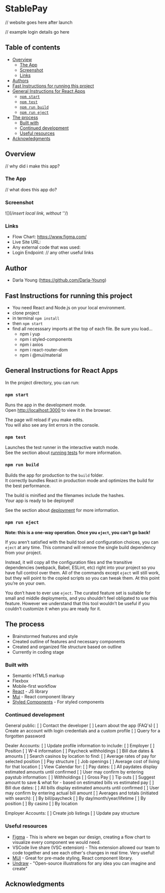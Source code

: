# StablePay

// website goes here after launch

// example login details go here

## Table of contents

- [Overview](#overview)
  - [The App](#the-app)
  - [Screenshot](#screenshot)
  - [Links](#links)
- [Authors](#authors)
- [Fast Instructions for running this project](#fast-instructions-for-running-this-project)
- [General Instructions for React Apps](#general-instructions-for-react-apps)
  - [`npm start`](#npm-start)
  - [`npm test`](#npm-test)
  - [`npm run build`](#npm-run-build)
  - [`npm run eject`](#npm-run-eject)
- [The process](#the-process)
  - [Built with](#built-with)
  - [Continued development](#continued-development)
  - [Useful resources](#useful-resources)
- [Acknowledgments](#acknowledgments)

## Overview

// why did i make this app?

### The App

// what does this app do?

### Screenshot

![](/*insert local link, without ''*/)

### Links

- Flow Chart: https://www.figma.com/
- Live Site URL: 
- Any external code that was used: 
- Login Endpoint: 
// any other useful links

## Author

- Darla Young (https://github.com/Darla-Young)

## Fast Instructions for running this project

- You need React and Node.js on your local environment.
- clone project
- in terminal `npm install`
- then `npm start`
- find all necesssary imports at the top of each file. Be sure you load...
  - npm i yup
  - npm i styled-components
  - npm i axios
  - npm i react-router-dom
  - npm i @mui/material

## General Instructions for React Apps

In the project directory, you can run:

### `npm start`

Runs the app in the development mode.\
Open [http://localhost:3000](http://localhost:3000) to view it in the browser.

The page will reload if you make edits.\
You will also see any lint errors in the console.

### `npm test`

Launches the test runner in the interactive watch mode.\
See the section about [running tests](https://facebook.github.io/create-react-app/docs/running-tests) for more information.

### `npm run build`

Builds the app for production to the `build` folder.\
It correctly bundles React in production mode and optimizes the build for the best performance.

The build is minified and the filenames include the hashes.\
Your app is ready to be deployed!

See the section about [deployment](https://facebook.github.io/create-react-app/docs/deployment) for more information.

### `npm run eject`

**Note: this is a one-way operation. Once you `eject`, you can’t go back!**

If you aren’t satisfied with the build tool and configuration choices, you can `eject` at any time. This command will remove the single build dependency from your project.

Instead, it will copy all the configuration files and the transitive dependencies (webpack, Babel, ESLint, etc) right into your project so you have full control over them. All of the commands except `eject` will still work, but they will point to the copied scripts so you can tweak them. At this point you’re on your own.

You don’t have to ever use `eject`. The curated feature set is suitable for small and middle deployments, and you shouldn’t feel obligated to use this feature. However we understand that this tool wouldn’t be useful if you couldn’t customize it when you are ready for it.

## The process

- Brainstormed features and style
- Created outline of features and necessary components
- Created and organized file structure based on outline
- Currently in coding stage

### Built with

- Semantic HTML5 markup
- Flexbox
- Mobile-first workflow
- [React](https://reactjs.org/) - JS library
- [Mui](https://mui.com/) - React component library
- [Styled Components](https://styled-components.com/) - For styled components

### Continued development

General public:
    [ ] Contact the developer
    [ ] Learn about the app (FAQ's)
    [ ] Create an account with login credentials and a custom profile
    [ ] Query for a forgotten password

Dealer Accounts:
    [ ] Update profile information to include:
        [ ] Employer
        [ ] Position
        [ ] W-4 information
        [ ] Paycheck withholdings
        [ ] Bill due dates & amounts
    [ ] Search casinos by location to find:
        [ ] Average rates of pay for selected position
        [ ] Pay structure
        [ ] Job openings
        [ ] Average cost of living for that location
    [ ] View Calendar for:
        [ ] Pay dates:
            [ ] All paydates display estimated amounts until confirmed
            [ ] User may confirm by entering paystub information:
                [ ] Withholdings
                [ ] Gross Pay
                [ ] Tip outs
            [ ] Suggest amount to save & what for - based on estimated bills vs estimated pay
        [ ] Bill due dates:
            [ ] All bills display estimated amounts until confirmed
            [ ] User may confirm by entering actual bill amount
        [ ] Averages and totals (initiated with search):
            [ ] By bill/paycheck
            [ ] By day/month/year/lifetime
            [ ] By position
            [ ] By casino
            [ ] By location

Employer Accounts:
    [ ] Create job listings
    [ ] Update pay structure


### Useful resources

- [Figma](https://www.figma.com) - This is where we began our design, creating a flow chart to visualize every component we would need.
- VSCode live share (VSC extension) - This extension allowed our team to code together and see each other's changes in real time. Very useful!
- [MUI](https://www.mui.com) - Great for pre-made styling, React component library.
- [Undraw](https://undraw.co/) - "Open-source illustrations for any idea you can imagine and create"

## Acknowledgments